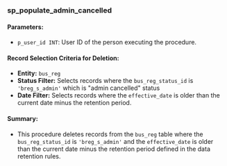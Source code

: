 ### sp_populate_admin_cancelled

#### Parameters:
- `p_user_id INT`: User ID of the person executing the procedure.

#### Record Selection Criteria for Deletion:
- **Entity:** `bus_reg`
- **Status Filter:** Selects records where the `bus_reg_status_id` is `'breg_s_admin'` which is "admin cancelled" status 
- **Date Filter:** Selects records where the `effective_date` is older than the current date minus the retention period.


#### Summary:
- This procedure deletes records from the `bus_reg` table where the `bus_reg_status_id` is `'breg_s_admin'` and the `effective_date` is older than the current date minus the retention period defined in the data retention rules.

